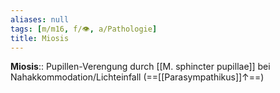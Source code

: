 ```yaml
---
aliases: null
tags: [m/m16, f/👁️, a/Pathologie]
title: Miosis
---
```

**Miosis**:: Pupillen-Verengung durch [[M. sphincter pupillae]] bei Nahakkommodation/Lichteinfall (==[[Parasympathikus]]↑==)